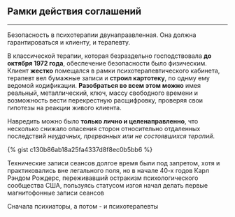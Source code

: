 ## Рамки действия соглашений
---

Безопасность в психотерапии двунапраавленная. Она должна гарантироваться и клиенту, и терапевту. 

В классической терапии, которая безраздельно господствовала **до октября 1972 года**, обеспечение безопасности было физическим. Клиент **жестко** помещался в рамки психотерапевтического кабинета, терапевт вел бумажные записи и **строил картотеку**, по однму ему ведомой кодификации. **Разобраться во всем этом можно** имея реальный, металлический, ключ, массу свободного времени и возможность вести перекрестную расщифровку, проверяя свои гипотезы на реакции живого клиента. 

Навредить можно было **только лично и целенаправленно**, что несколько снижало опасения сторон относительно отдаленных последствий _неудачных, прерванных или не состоявшихся терапий_. 

{% gist c130b86ab18a25fa4337d8f8ec0b5bb6 %}

Технические записи сеансов долгое время были под запретом, хотя и практиковались вне легального поля, но в начале 40-х годов Карл Рэндом Рождерс, переживавший остракизм психологического сообщества США, пользуясь статусом изгоя начал делать первые магнитофонные записи сеансов  

Сначала психиаторы, а потом - и психотерапевты 